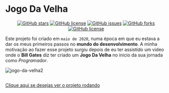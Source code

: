 # Jogo Da Velha
<p align="center">
<a href="https://github.com/Francisco-Fetapi/jogo-da-velha-html-css-js/stargazers"><img alt="GitHub stars" src="https://img.shields.io/github/stars/Francisco-Fetapi/jogo-da-velha-html-css-js?style=plastic"></a>
<a href="https://github.com/Francisco-Fetapi/jogo-da-velha-html-css-js"><img alt="GitHub license" src="https://img.shields.io/badge/Exercise-For%20trainning-orange"></a>
<a href="https://github.com/Francisco-Fetapi/jogo-da-velha-html-css-js/issues"><img alt="GitHub issues" src="https://img.shields.io/github/issues/Francisco-Fetapi/jogo-da-velha-html-css-js?style=plastic"></a>
<a href="https://github.com/Francisco-Fetapi/jogo-da-velha-html-css-js/network"><img alt="GitHub forks" src="https://img.shields.io/github/forks/Francisco-Fetapi/jogo-da-velha-html-css-js?style=plastic"></a>
<a href="https://github.com/Francisco-Fetapi/jogo-da-velha-html-css-js"><img alt="GitHub license" src="https://img.shields.io/github/license/Francisco-Fetapi/jogo-da-velha-html-css-js?style=plastic"></a>
</p>

Este projeto foi criado em `maio de 2020`, numa época em que eu estava a dar os meus primeiros passos no **mundo do desenvolvimento**. A minha motivação ao fazer esse projeto surgiu depois de eu ter assistido um video onde o **Bill Gates** diz ter criado um **Jogo Da Velha** no inicio da sua jornada como _Programador_.

![jogo-da-velha2](https://user-images.githubusercontent.com/74926014/181218554-801f4087-0d8c-412e-bc4b-83244af07f5c.gif)



##

<a href="https://francisco-fetapi.github.io/jogo-da-velha-html-css-js/">Clique aqui se desejas ver o projeto rodando<a/>

